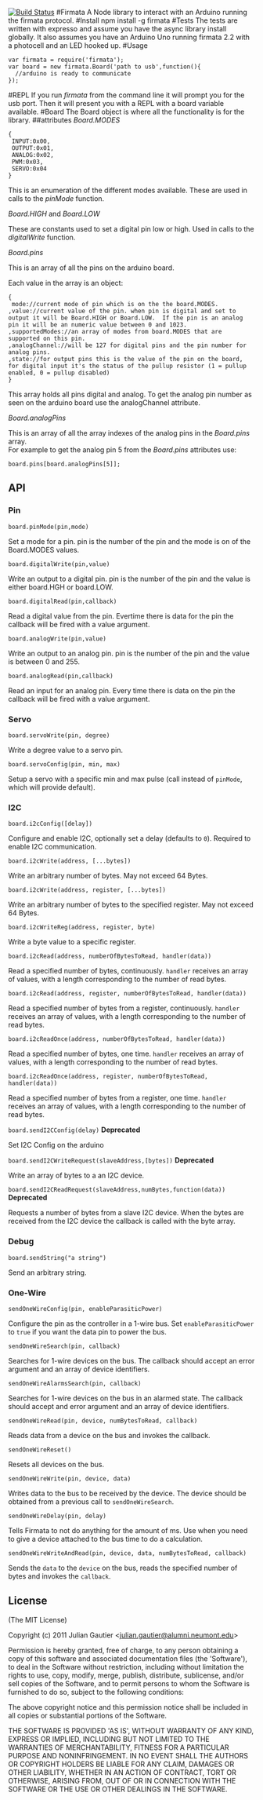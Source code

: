 [![Build Status](https://secure.travis-ci.org/jgautier/firmata.png)](http://travis-ci.org/jgautier/firmata)
#Firmata
A Node library to interact with an Arduino running the firmata protocol.
#Install
    npm install -g firmata
#Tests
The tests are written with expresso and assume you have the async library install globally.  It also assumes you have an Arduino Uno running firmata 2.2 with a photocell and an LED hooked up.
#Usage
    
    var firmata = require('firmata');
    var board = new firmata.Board('path to usb',function(){
      //arduino is ready to communicate
    });  
#REPL
If you run *firmata* from the command line it will prompt you for the usb port.  Then it will present you with a REPL with a board variable available.
#Board
  The Board object is where all the functionality is for the library.
##attributes
  *Board.MODES*
    
    {
     INPUT:0x00,
     OUTPUT:0x01,
     ANALOG:0x02,
     PWM:0x03,
     SERVO:0x04   
    }
  This is an enumeration of the different modes available.  These are used in calls to the *pinMode* function.

  *Board.HIGH* and *Board.LOW*

  These are constants used to set a digital pin low or high.  Used in calls to the *digitalWrite* function.

  *Board.pins*

  This is an array of all the pins on the arduino board.

  Each value in the array is an object:

    {
     mode://current mode of pin which is on the the board.MODES.
    ,value://current value of the pin. when pin is digital and set to output it will be Board.HIGH or Board.LOW.  If the pin is an analog pin it will be an numeric value between 0 and 1023.
    ,supportedModes://an array of modes from board.MODES that are supported on this pin.
    ,analogChannel://will be 127 for digital pins and the pin number for analog pins.
    ,state://for output pins this is the value of the pin on the board, for digital input it's the status of the pullup resistor (1 = pullup enabled, 0 = pullup disabled)
    }

  This array holds all pins digital and analog. To get the analog pin number as seen on the arduino board use the analogChannel attribute.

  *Board.analogPins*

  This is an array of all the array indexes of the analog pins in the *Board.pins* array.  
  For example to get the analog pin 5 from the *Board.pins* attributes use:

`board.pins[board.analogPins[5]];`


## API

### Pin

`board.pinMode(pin,mode)`

  Set a mode for a pin.  pin is the number of the pin and the mode is on of the Board.MODES values.

`board.digitalWrite(pin,value)`

  Write an output to a digital pin.  pin is the number of the pin and the value is either board.HGH or board.LOW.

`board.digitalRead(pin,callback)`

  Read a digital value from the pin.  Evertime there is data for the pin the callback will be fired with a value argument.  

`board.analogWrite(pin,value)`

  Write an output to an analog pin.  pin is the number of the pin and the value is between 0 and 255.  

`board.analogRead(pin,callback)`

  Read an input for an analog pin.  Every time there is data on the pin the callback will be fired with a value argument. 

### Servo 

`board.servoWrite(pin, degree)`

  Write a degree value to a servo pin.

`board.servoConfig(pin, min, max)`

  Setup a servo with a specific min and max pulse (call instead of `pinMode`, which will provide default).
  
### I2C
  
`board.i2cConfig([delay])` 

  Configure and enable I2C, optionally set a delay (defaults to `0`). Required to enable I2C communication. 

`board.i2cWrite(address, [...bytes])` 

  Write an arbitrary number of bytes. May not exceed 64 Bytes.

`board.i2cWrite(address, register, [...bytes])` 

  Write an arbitrary number of bytes to the specified register. May not exceed 64 Bytes.

`board.i2cWriteReg(address, register, byte)` 

  Write a byte value to a specific register. 

`board.i2cRead(address, numberOfBytesToRead, handler(data))` 

  Read a specified number of bytes, continuously. `handler` receives an array of values, with a length corresponding to the number of read bytes. 

`board.i2cRead(address, register, numberOfBytesToRead, handler(data))` 

  Read a specified number of bytes from a register, continuously. `handler` receives an array of values, with a length corresponding to the number of read bytes. 

`board.i2cReadOnce(address, numberOfBytesToRead, handler(data))` 

  Read a specified number of bytes, one time. `handler` receives an array of values, with a length corresponding to the number of read bytes. 

`board.i2cReadOnce(address, register, numberOfBytesToRead, handler(data))` 

  Read a specified number of bytes from a register, one time. `handler` receives an array of values, with a length corresponding to the number of read bytes. 


`board.sendI2CConfig(delay)` **Deprecated**

  Set I2C Config on the arduino

`board.sendI2CWriteRequest(slaveAddress,[bytes])` **Deprecated**

  Write an array of bytes to a an I2C device.

`board.sendI2CReadRequest(slaveAddress,numBytes,function(data))` **Deprecated**

  Requests a number of bytes from a slave I2C device.  When the bytes are received from the I2C device the callback is called with the byte array.

### Debug

`board.sendString("a string")`
    
  Send an arbitrary string.

### One-Wire

`sendOneWireConfig(pin, enableParasiticPower)`
  
  Configure the pin as the controller in a 1-wire bus. Set `enableParasiticPower` to `true` if you want the data pin to power the bus.

`sendOneWireSearch(pin, callback)`
  
  Searches for 1-wire devices on the bus. The callback should accept an error argument and an array of device identifiers.

`sendOneWireAlarmsSearch(pin, callback)`
  
  Searches for 1-wire devices on the bus in an alarmed state. The callback should accept and error argument and an array of device identifiers.

`sendOneWireRead(pin, device, numBytesToRead, callback)`
  
  Reads data from a device on the bus and invokes the callback.

`sendOneWireReset()`

  Resets all devices on the bus.

`sendOneWireWrite(pin, device, data)`
  
  Writes data to the bus to be received by the device. The device should be obtained from a previous call to `sendOneWireSearch`.

`sendOneWireDelay(pin, delay)`
  
  Tells Firmata to not do anything for the amount of ms. Use when you need to give a device attached to the bus time to do a calculation.

`sendOneWireWriteAndRead(pin, device, data, numBytesToRead, callback)`
  
  Sends the `data` to the `device` on the bus, reads the specified number of bytes and invokes the `callback`.

  
## License 

(The MIT License)

Copyright (c) 2011 Julian Gautier &lt;julian.gautier@alumni.neumont.edu&gt;

Permission is hereby granted, free of charge, to any person obtaining
a copy of this software and associated documentation files (the
'Software'), to deal in the Software without restriction, including
without limitation the rights to use, copy, modify, merge, publish,
distribute, sublicense, and/or sell copies of the Software, and to
permit persons to whom the Software is furnished to do so, subject to
the following conditions:

The above copyright notice and this permission notice shall be
included in all copies or substantial portions of the Software.

THE SOFTWARE IS PROVIDED 'AS IS', WITHOUT WARRANTY OF ANY KIND,
EXPRESS OR IMPLIED, INCLUDING BUT NOT LIMITED TO THE WARRANTIES OF
MERCHANTABILITY, FITNESS FOR A PARTICULAR PURPOSE AND NONINFRINGEMENT.
IN NO EVENT SHALL THE AUTHORS OR COPYRIGHT HOLDERS BE LIABLE FOR ANY
CLAIM, DAMAGES OR OTHER LIABILITY, WHETHER IN AN ACTION OF CONTRACT,
TORT OR OTHERWISE, ARISING FROM, OUT OF OR IN CONNECTION WITH THE
SOFTWARE OR THE USE OR OTHER DEALINGS IN THE SOFTWARE.
